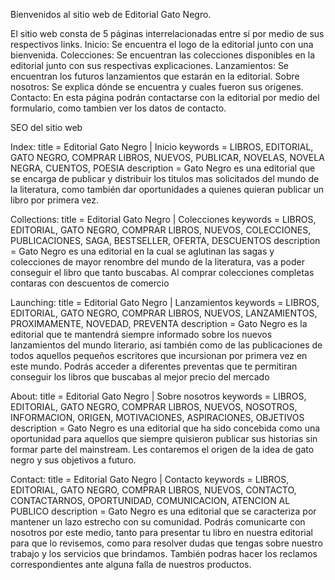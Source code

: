 Bienvenidos al sitio web de Editorial Gato Negro.

El sitio web consta de 5 páginas interrelacionadas entre sí por medio de sus respectivos links.
Inicio: Se encuentra el logo de la editorial junto con una bienvenida.
Colecciones: Se encuentran las colecciones disponibles en la editorial junto con sus respectivas explicaciones.
Lanzamientos: Se encuentran los futuros lanzamientos que estarán en la editorial.
Sobre nosotros: Se explica dónde se encuentra y cuales fueron sus origenes.
Contacto: En esta página podrán contactarse con la editorial por medio del formulario, como tambien ver los datos de contacto.

SEO del sitio web

Index: title = Editorial Gato Negro | Inicio
keywords = LIBROS, EDITORIAL, GATO NEGRO, COMPRAR LIBROS, NUEVOS, PUBLICAR, NOVELAS, NOVELA NEGRA, CUENTOS, POESIA
description = Gato Negro es una editorial que se encarga de publicar y distribuir los titulos mas solicitados del mundo de la literatura,
como también dar oportunidades a quienes quieran publicar un libro por primera vez.

Collections: title = Editorial Gato Negro | Colecciones
keywords = LIBROS, EDITORIAL, GATO NEGRO, COMPRAR LIBROS, NUEVOS, COLECCIONES, PUBLICACIONES, SAGA, BESTSELLER, OFERTA, DESCUENTOS
description = Gato Negro es una editorial en la cual se aglutinan las sagas y colecciones de mayor renombre del mundo de la literatura, vas a poder conseguir el libro que tanto buscabas.
Al comprar colecciones completas contaras con descuentos de comercio

Launching: title = Editorial Gato Negro | Lanzamientos
keywords = LIBROS, EDITORIAL, GATO NEGRO, COMPRAR LIBROS, NUEVOS, LANZAMIENTOS, PROXIMAMENTE, NOVEDAD, PREVENTA
description = Gato Negro es la editorial que te mantendrá siempre informado sobre los nuevos lanzamientos del mundo literario, asi también como de las publicaciones de todos aquellos pequeños escritores que incursionan por primera vez en este mundo.
Podrás acceder a diferentes preventas que te permitiran conseguir los libros que buscabas al mejor precio del mercado

About: title = Editorial Gato Negro | Sobre nosotros
keywords = LIBROS, EDITORIAL, GATO NEGRO, COMPRAR LIBROS, NUEVOS, NOSOTROS, INFORMACION, ORIGEN, MOTIVACIONES, ASPIRACIONES, OBJETIVOS
description = Gato Negro es una editorial que ha sido concebida como una oportunidad para aquellos que siempre quisieron publicar sus historias sin formar parte del mainstream.
Les contaremos el origen de la idea de gato negro y sus objetivos a futuro.

Contact: title = Editorial Gato Negro | Contacto
keywords = LIBROS, EDITORIAL, GATO NEGRO, COMPRAR LIBROS, NUEVOS, CONTACTO, CONTACTARNOS, OPORTUNIDAD, COMUNICACION, ATENCION AL PUBLICO
description = Gato Negro es una editorial que se caracteriza por mantener un lazo estrecho con su comunidad. Podrás comunicarte con nosotros por este medio, tanto para presentar tu libro en nuestra editorial para que
lo revisemos, como para resolver dudas que tengas sobre nuestro trabajo y los servicios que brindamos. También podras hacer los reclamos correspondientes ante alguna falla de nuestros productos.
